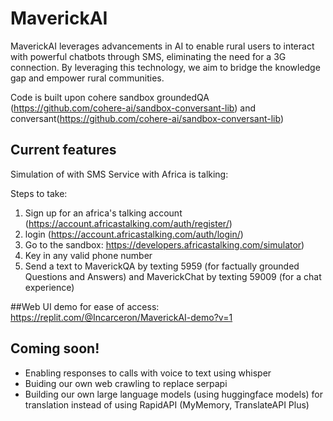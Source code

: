 # MaverickAI

MaverickAI leverages advancements in AI to enable rural users to interact with powerful chatbots through SMS, eliminating the need for a 3G connection. By leveraging this technology, we aim to bridge the knowledge gap and empower rural communities.

Code is built upon cohere sandbox groundedQA (https://github.com/cohere-ai/sandbox-conversant-lib) and conversant(https://github.com/cohere-ai/sandbox-conversant-lib)

## Current features

Simulation of with SMS Service with Africa is talking:

Steps to take: 
1) Sign up for an africa's talking account (https://account.africastalking.com/auth/register/)
2) login (https://account.africastalking.com/auth/login/)
3) Go to the sandbox: https://developers.africastalking.com/simulator) 
4) Key in any valid phone number
5) Send a text to MaverickQA by texting 5959 (for factually grounded Questions and Answers) and MaverickChat by texting 59009 (for a chat experience)


##Web UI demo for ease of access:
https://replit.com/@Incarceron/MaverickAI-demo?v=1

## Coming soon!

- Enabling responses to calls with voice to text using whisper 
- Buiding our own web crawling to replace serpapi
- Building our own large language models (using huggingface models) for translation instead of using RapidAPI (MyMemory, TranslateAPI Plus)

